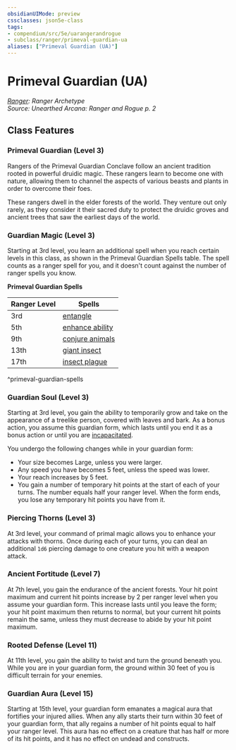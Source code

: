 ```yaml
---
obsidianUIMode: preview
cssclasses: json5e-class
tags:
- compendium/src/5e/uarangerandrogue
- subclass/ranger/primeval-guardian-ua
aliases: ["Primeval Guardian (UA)"]
---
```

# Primeval Guardian (UA)
*[Ranger](ranger.md): Ranger Archetype*  
*Source: Unearthed Arcana: Ranger and Rogue p. 2*  


## Class Features

### Primeval Guardian (Level 3)

Rangers of the Primeval Guardian Conclave follow an ancient tradition rooted in powerful druidic magic. These rangers learn to become one with nature, allowing them to channel the aspects of various beasts and plants in order to overcome their foes.

These rangers dwell in the elder forests of the world. They venture out only rarely, as they consider it their sacred duty to protect the druidic groves and ancient trees that saw the earliest days of the world.

### Guardian Magic (Level 3)

Starting at 3rd level, you learn an additional spell when you reach certain levels in this class, as shown in the Primeval Guardian Spells table. The spell counts as a ranger spell for you, and it doesn't count against the number of ranger spells you know.

**Primeval Guardian Spells**

| Ranger Level | Spells |
|--------------|--------|
| 3rd | [entangle](/Systems/5e/spells/entangle.md) |
| 5th | [enhance ability](/Systems/5e/spells/enhance-ability.md) |
| 9th | [conjure animals](/Systems/5e/spells/conjure-animals.md) |
| 13th | [giant insect](/Systems/5e/spells/giant-insect.md) |
| 17th | [insect plague](/Systems/5e/spells/insect-plague.md) |
^primeval-guardian-spells

### Guardian Soul (Level 3)

Starting at 3rd level, you gain the ability to temporarily grow and take on the appearance of a treelike person, covered with leaves and bark. As a bonus action, you assume this guardian form, which lasts until you end it as a bonus action or until you are [incapacitated](/Systems/5e/rules/conditions.md#incapacitated).

You undergo the following changes while in your guardian form:

- Your size becomes Large, unless you were larger.  
- Any speed you have becomes 5 feet, unless the speed was lower.  
- Your reach increases by 5 feet.  
- You gain a number of temporary hit points at the start of each of your turns. The number equals half your ranger level. When the form ends, you lose any temporary hit points you have from it.  

### Piercing Thorns (Level 3)

At 3rd level, your command of primal magic allows you to enhance your attacks with thorns. Once during each of your turns, you can deal an additional `1d6` piercing damage to one creature you hit with a weapon attack.

### Ancient Fortitude (Level 7)

At 7th level, you gain the endurance of the ancient forests. Your hit point maximum and current hit points increase by 2 per ranger level when you assume your guardian form. This increase lasts until you leave the form; your hit point maximum then returns to normal, but your current hit points remain the same, unless they must decrease to abide by your hit point maximum.

### Rooted Defense (Level 11)

At 11th level, you gain the ability to twist and turn the ground beneath you. While you are in your guardian form, the ground within 30 feet of you is difficult terrain for your enemies.

### Guardian Aura (Level 15)

Starting at 15th level, your guardian form emanates a magical aura that fortifies your injured allies. When any ally starts their turn within 30 feet of your guardian form, that ally regains a number of hit points equal to half your ranger level. This aura has no effect on a creature that has half or more of its hit points, and it has no effect on undead and constructs.